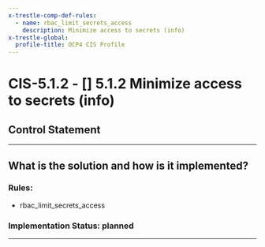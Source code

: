 ```yaml
---
x-trestle-comp-def-rules:
  - name: rbac_limit_secrets_access
    description: Minimize access to secrets (info)
x-trestle-global:
  profile-title: OCP4 CIS Profile
---
```


# CIS-5.1.2 - \[\] 5.1.2 Minimize access to secrets (info)

## Control Statement

______________________________________________________________________

## What is the solution and how is it implemented?

<!-- For implementation status enter one of: implemented, partial, planned, alternative, not-applicable -->

<!-- Note that the list of rules under ### Rules: is read-only and changes will not be captured after assembly to JSON -->

<!-- Enter possible prose for implementation response at the control level here, after this comment -->

### Rules:

  - rbac_limit_secrets_access

### Implementation Status: planned

______________________________________________________________________
